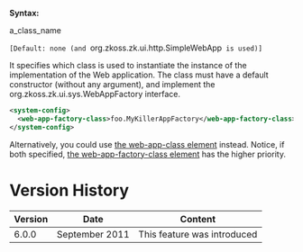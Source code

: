 **Syntax:**

<web-app-factory-class>a_class_name</web-app-factory-class>

`[Default: none (and `org.zkoss.zk.ui.http.SimpleWebApp` is used)]`

It specifies which class is used to instantiate the instance of the
implementation of the Web application. The class must have a default
constructor (without any argument), and implement the
<javadoc type="interface">org.zkoss.zk.ui.sys.WebAppFactory</javadoc>
interface.

``` xml
<system-config>
  <web-app-factory-class>foo.MyKillerAppFactory</web-app-factory-class>
</system-config>
```

Alternatively, you could use [the web-app-class
element](ZK_Configuration_Reference/zk.xml/The_system-config_Element/The_web-app-class_Element)
instead. Notice, if both specified, [the web-app-factory-class
element](ZK_Configuration_Reference/zk.xml/The_system-config_Element/The_web-app-factory-class_Element)
has the higher priority.

# Version History

| Version | Date           | Content                     |
|---------|----------------|-----------------------------|
| 6.0.0   | September 2011 | This feature was introduced |
